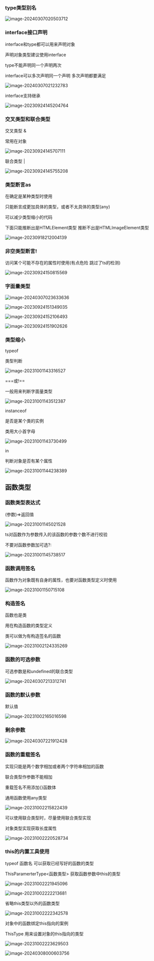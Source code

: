### type类型别名

![image-20240307020503712](img/image-20240307020503712.png)

### interface接口声明

interface和type都可以用来声明对象

声明对象类型建议使用interface

type不能声明同一个声明两次

interface可以多次声明同一个声明 多次声明都要满足

![image-20240307021232783](img/image-20240307021232783.png)

interface支持继承

![image-20230924145204764](img/image-20230924145204764.png)



### 交叉类型和联合类型

交叉类型 &

常用在对象

![image-20230924145707111](img/image-20230924145707111.png)

联合类型 |

![image-20230924145755208](img/image-20230924145755208.png)

### 类型断言as

在确定是某种类型时使用

只能断言成更加具体的类型，或者不太具体的类型(any)

可以减少类型缩小的代码

下面只能推断出是HTMLElement类型 推断不出是HTMLImageElement类型

![image-20230918212004139](img/image-20230918212004139.png)

### 非空类型断言!

访问某个可能不存在的属性时使用(有点危险 跳过了ts的检测)

![image-20230924150815569](img/image-20230924150815569.png)

### 字面量类型

![image-20240307023633636](img/image-20240307023633636.png)

![image-20230924151349035](img/image-20230924151349035.png)

![image-20230924152106493](img/image-20230924152106493.png)

![image-20230924151902626](img/image-20230924151902626.png)

### 类型缩小

typeof

类型判断

![image-20231001143316527](img/image-20231001143316527.png)

===或!==

一般用来判断字面量类型

![image-20231001143512387](img/image-20231001143512387.png)

instanceof

是否是某个类的实例

类用大小首字母 

![image-20231001143730499](img/image-20231001143730499.png)

in

判断对象是否有某个属性

![image-20231001144238389](img/image-20231001144238389.png)

## 函数类型

### 函数类型表达式 

(参数)=>返回值

![image-20231001145021528](img/image-20231001145021528.png)

ts对函数作为参数传入的该函数的参数个数不进行校验

不要对函数参数加可选?:

![image-20231001145738517](img/image-20231001145738517.png)

### 函数调用签名

函数作为对象既有自身的属性，也要对函数类型定义时使用

![image-20231001150715108](img/image-20231001150715108.png)

### 构造签名

函数也是类

用在构造函数的类型定义

类可以做为有构造签名的函数

![image-20231002124335269](img/image-20231002124335269.png)

### 函数的可选参数

可选参数是和undefined的联合类型

![image-20240307213312741](img/image-20240307213312741.png)

### 函数的默认参数

默认值

![image-20231002165016598](img/image-20231002165016598.png)

### 剩余参数

![image-20240307221912428](img/image-20240307221912428.png)

### 函数的重载签名

实现只能是两个数字相加或者两个字符串相加的函数

联合类型作参数不能相加

重载签名不用添加{}函数体

通用函数使用any类型

![image-20231002215822439](img/image-20231002215822439.png)

可以使用联合类型时，尽量使用联合类型实现

对象类型实现获取长度属性

![image-20231002220528734](img/image-20231002220528734.png)

### this的内置工具使用

typeof 函数名 可以获取已经写好的函数的类型

ThisParamerterType<函数类型> 获取函数参数中this的类型

![image-20231002221945096](img/image-20231002221945096.png)

![image-20231002222213681](img/image-20231002222213681.png)

省略this类型以外的函数类型

![image-20231002222342578](img/image-20231002222342578.png)

对象中的函数绑定this指向的案例

ThisType 用来设置对象的this指向的类型

![image-20231002223629503](img/image-20231002223629503.png)

![image-20240308000603756](img/image-20240308000603756.png)

